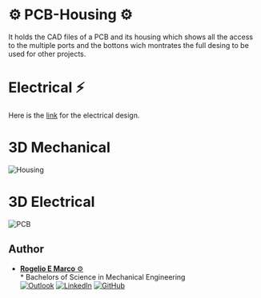 # :gear: PCB-Housing :gear:
It holds the CAD files of a PCB and its housing which shows all the access to the multiple ports and the bottons wich montrates the full desing to be used for other projects. 

# Electrical :zap:
Here is the [link](https://github.com/jminjares4/ESP32-Sensor-Data-Logger) for the electrical design.

# 3D Mechanical
![Housing](images/Housing.gif)

# 3D Electrical
![PCB](images/sensor_data_logger_3D.gif)


## **Author**
* [**Rogelio E Marco** :gear:](https://github.com/RogelioMarco)<br>  * Bachelors of Science in Mechanical Engineering<br>
[![Outlook](https://img.shields.io/badge/Microsoft_Outlook-0078D4?style=for-the-badge&logo=microsoft-outlook&logoColor=white&style=flat)](mailto:remarco@miners.utep.edu) 
[![LinkedIn](https://img.shields.io/badge/LinkedIn-0077B5?style=for-the-badge&logo=linkedin&logoColor=white&style=flat)](https://www.linkedin.com/in/rogelio-marco/) [![GitHub](https://img.shields.io/badge/GitHub-100000?style=for-the-badge&logo=github&logoColor=white&style=flat)](https://github.com/RogelioMarco)
